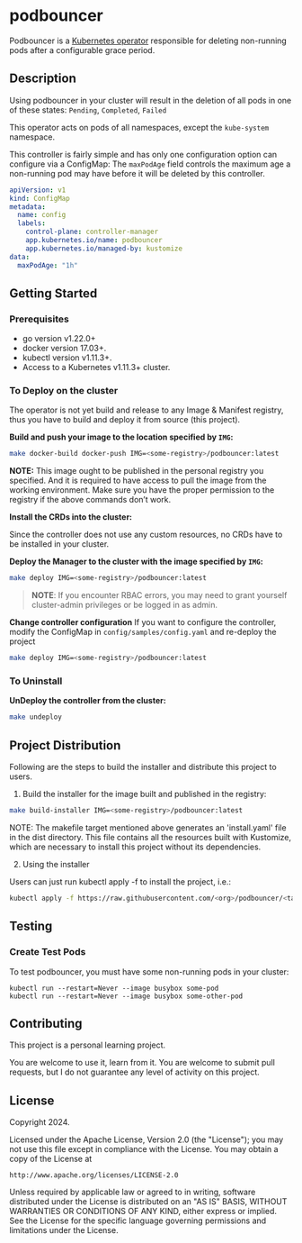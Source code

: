 # podbouncer

Podbouncer is a [Kubernetes operator](https://kubernetes.io/docs/concepts/extend-kubernetes/operator/)
responsible for deleting non-running pods after a configurable grace period.

## Description

Using podbouncer in your cluster will result in the deletion of all pods in one of
these states: `Pending`, `Completed`, `Failed`

This operator acts on pods of all namespaces, except the `kube-system` namespace.

This controller is fairly simple and has only one configuration option can configure
via a ConfigMap: The `maxPodAge` field controls the maximum age a non-running pod
may have before it will be deleted by this controller.

```yaml
apiVersion: v1
kind: ConfigMap
metadata:
  name: config
  labels:
    control-plane: controller-manager
    app.kubernetes.io/name: podbouncer
    app.kubernetes.io/managed-by: kustomize
data:
  maxPodAge: "1h"
```

## Getting Started

### Prerequisites
- go version v1.22.0+
- docker version 17.03+.
- kubectl version v1.11.3+.
- Access to a Kubernetes v1.11.3+ cluster.

### To Deploy on the cluster

The operator is not yet build and release to any Image & Manifest registry, thus you
have to build and deploy it from source (this project).

**Build and push your image to the location specified by `IMG`:**

```sh
make docker-build docker-push IMG=<some-registry>/podbouncer:latest
```

**NOTE:** This image ought to be published in the personal registry you specified.
And it is required to have access to pull the image from the working environment.
Make sure you have the proper permission to the registry if the above commands don’t work.

**Install the CRDs into the cluster:**

Since the controller does not use any custom resources, no CRDs have to be installed in your cluster.

**Deploy the Manager to the cluster with the image specified by `IMG`:**

```sh
make deploy IMG=<some-registry>/podbouncer:latest
```

> **NOTE**: If you encounter RBAC errors, you may need to grant yourself cluster-admin
privileges or be logged in as admin.

**Change controller configuration**
If you want to configure the controller, modify the ConfigMap in `config/samples/config.yaml`
and re-deploy the project

```sh
make deploy IMG=<some-registry>/podbouncer:latest
```

### To Uninstall

**UnDeploy the controller from the cluster:**

```sh
make undeploy
```

## Project Distribution

Following are the steps to build the installer and distribute this project to users.

1. Build the installer for the image built and published in the registry:

```sh
make build-installer IMG=<some-registry>/podbouncer:latest
```

NOTE: The makefile target mentioned above generates an 'install.yaml'
file in the dist directory. This file contains all the resources built
with Kustomize, which are necessary to install this project without
its dependencies.

2. Using the installer

Users can just run kubectl apply -f <URL for YAML BUNDLE> to install the project, i.e.:

```sh
kubectl apply -f https://raw.githubusercontent.com/<org>/podbouncer/<tag or branch>/dist/install.yaml
```

## Testing

### Create Test Pods

To test podbouncer, you must have some non-running pods in your cluster:

```shell
kubectl run --restart=Never --image busybox some-pod
kubectl run --restart=Never --image busybox some-other-pod
```

## Contributing

This project is a personal learning project.

You are welcome to use it, learn from it. You are welcome to submit pull requests,
but I do not guarantee any level of activity on this project.

## License

Copyright 2024.

Licensed under the Apache License, Version 2.0 (the "License");
you may not use this file except in compliance with the License.
You may obtain a copy of the License at

    http://www.apache.org/licenses/LICENSE-2.0

Unless required by applicable law or agreed to in writing, software
distributed under the License is distributed on an "AS IS" BASIS,
WITHOUT WARRANTIES OR CONDITIONS OF ANY KIND, either express or implied.
See the License for the specific language governing permissions and
limitations under the License.

